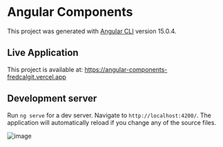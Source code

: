 # Angular Components

This project was generated with [Angular CLI](https://github.com/angular/angular-cli) version 15.0.4.

## Live Application

This project is available at: https://angular-components-fredcalgit.vercel.app

## Development server

Run `ng serve` for a dev server. Navigate to `http://localhost:4200/`. The application will automatically reload if you change any of the source files.

![image](https://user-images.githubusercontent.com/70672266/209236905-3421a391-cb71-4f81-b06a-a0d4e7c0f6ee.png)
